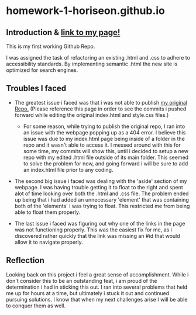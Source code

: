 # homework-1-horiseon.github.io

## Introduction & [link to my page!](https://coryfay.github.io/CoryFayHomework-1-Horiseon.github.io/)
  This is my first working Github Repo.
  
  I was assigned the task of refactoring an existing .html and .css to adhere to accessibility standards. By implementing semantic .html the new site is optimized for search engines. 

## Troubles I faced
 * The greatest issue i faced was that i was not able to publish [my original Repo.](https://github.com/CoryFay/Homework-1#homework-1githubio) (Please reference this page in order to see the commits i pushed forward while editing the original index.html and style.css files.) 
    * For some reason, while trying to publish the original repo, I ran into an issue with the webpage popping up as a 404 error. I believe this issue was due to my index.html page being inside of a folder in the repo and it wasn't able to access it. I messed around with this for some time, my commits will show this, until i decided to setup a new repo with my edited .html file outside of its main folder. This seemed to solve the problem for now, and going forward i will be sure to add an index.html file prior to any coding. 
 
 * The second big issue i faced was dealing with the 'aside' section of my webpage. I was having trouble getting it to float to the right and spent alot of time looking over both the .html and .css file. The problem ended up being that i had added an unnecessary 'element' that was containing both of the 'elements' i was trying to float. This restricted me from being able to float them properly. 
  
 * The last issue i faced was figuring out why one of the links in the page was not functioning properly. This was the easiest fix for me, as i discovered rather quickly that the link was missing an #id that would allow it to navigate properly. 
 
## Reflection
  Looking back on this project i feel a great sense of accomplishment. While i don't consider this to be an outstanding feat, i am proud of the determination i had in sticking this out. I ran into several problems that held me up for hours at a time, but ultimately i stuck it out and continued pursuing solutions. I know that when my next challenges arise I will be able to conquer them as well.
